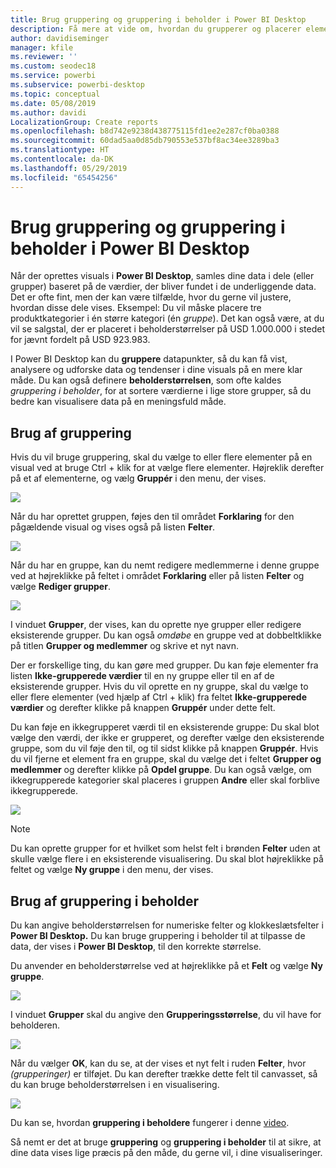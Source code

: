 ```yaml
---
title: Brug gruppering og gruppering i beholder i Power BI Desktop
description: Få mere at vide om, hvordan du grupperer og placerer elementer i beholdere i Power BI Desktop
author: davidiseminger
manager: kfile
ms.reviewer: ''
ms.custom: seodec18
ms.service: powerbi
ms.subservice: powerbi-desktop
ms.topic: conceptual
ms.date: 05/08/2019
ms.author: davidi
LocalizationGroup: Create reports
ms.openlocfilehash: b8d742e9238d438775115fd1ee2e287cf0ba0388
ms.sourcegitcommit: 60dad5aa0d85db790553e537bf8ac34ee3289ba3
ms.translationtype: HT
ms.contentlocale: da-DK
ms.lasthandoff: 05/29/2019
ms.locfileid: "65454256"
---
```

# <a name="use-grouping-and-binning-in-power-bi-desktop"></a>Brug gruppering og gruppering i beholder i Power BI Desktop
Når der oprettes visuals i **Power BI Desktop**, samles dine data i dele (eller grupper) baseret på de værdier, der bliver fundet i de underliggende data. Det er ofte fint, men der kan være tilfælde, hvor du gerne vil justere, hvordan disse dele vises. Eksempel: Du vil måske placere tre produktkategorier i én større kategori (én *gruppe*). Det kan også være, at du vil se salgstal, der er placeret i beholderstørrelser på USD 1.000.000 i stedet for jævnt fordelt på USD 923.983.

I Power BI Desktop kan du **gruppere** datapunkter, så du kan få vist, analysere og udforske data og tendenser i dine visuals på en mere klar måde. Du kan også definere **beholderstørrelsen**, som ofte kaldes *gruppering i beholder*, for at sortere værdierne i lige store grupper, så du bedre kan visualisere data på en meningsfuld måde.

## <a name="using-grouping"></a>Brug af gruppering
Hvis du vil bruge gruppering, skal du vælge to eller flere elementer på en visual ved at bruge Ctrl + klik for at vælge flere elementer. Højreklik derefter på et af elementerne, og vælg **Gruppér** i den menu, der vises.

![](media/desktop-grouping-and-binning/grouping-binning_1.png)

Når du har oprettet gruppen, føjes den til området **Forklaring** for den pågældende visual og vises også på listen **Felter**.

![](media/desktop-grouping-and-binning/grouping-binning_2.png)

Når du har en gruppe, kan du nemt redigere medlemmerne i denne gruppe ved at højreklikke på feltet i området **Forklaring** eller på listen **Felter** og vælge **Rediger grupper**.

![](media/desktop-grouping-and-binning/grouping-binning_3.png)

I vinduet **Grupper**, der vises, kan du oprette nye grupper eller redigere eksisterende grupper. Du kan også *omdøbe* en gruppe ved at dobbeltklikke på titlen **Grupper og medlemmer** og skrive et nyt navn.

Der er forskellige ting, du kan gøre med grupper. Du kan føje elementer fra listen **Ikke-grupperede værdier** til en ny gruppe eller til en af de eksisterende grupper. Hvis du vil oprette en ny gruppe, skal du vælge to eller flere elementer (ved hjælp af Ctrl + klik) fra feltet **Ikke-grupperede værdier** og derefter klikke på knappen **Gruppér** under dette felt.

Du kan føje en ikkegrupperet værdi til en eksisterende gruppe: Du skal blot vælge den værdi, der ikke er grupperet, og derefter vælge den eksisterende gruppe, som du vil føje den til, og til sidst klikke på knappen **Gruppér**. Hvis du vil fjerne et element fra en gruppe, skal du vælge det i feltet **Grupper og medlemmer** og derefter klikke på **Opdel gruppe**. Du kan også vælge, om ikkegrupperede kategorier skal placeres i gruppen **Andre** eller skal forblive ikkegrupperede.

![](media/desktop-grouping-and-binning/grouping-binning_4.png)

> [!NOTE]
> Du kan oprette grupper for et hvilket som helst felt i brønden **Felter** uden at skulle vælge flere i en eksisterende visualisering. Du skal blot højreklikke på feltet og vælge **Ny gruppe** i den menu, der vises.

## <a name="using-binning"></a>Brug af gruppering i beholder
Du kan angive beholderstørrelsen for numeriske felter og klokkeslætsfelter i **Power BI Desktop.** Du kan bruge gruppering i beholder til at tilpasse de data, der vises i **Power BI Desktop**, til den korrekte størrelse.

Du anvender en beholderstørrelse ved at højreklikke på et **Felt** og vælge **Ny gruppe**.

![](media/desktop-grouping-and-binning/grouping-binning_5.png)

I vinduet **Grupper** skal du angive den **Grupperingsstørrelse**, du vil have for beholderen.

![](media/desktop-grouping-and-binning/grouping-binning_6.png)

Når du vælger **OK**, kan du se, at der vises et nyt felt i ruden **Felter**, hvor *(grupperinger)* er tilføjet. Du kan derefter trække dette felt til canvasset, så du kan bruge beholderstørrelsen i en visualisering.

![](media/desktop-grouping-and-binning/grouping-binning_7.png)

Du kan se, hvordan **gruppering i beholdere** fungerer i denne [video](https://www.youtube.com/watch?v=BRvdZSfO0DY).

Så nemt er det at bruge **gruppering** og **gruppering i beholder** til at sikre, at dine data vises lige præcis på den måde, du gerne vil, i dine visualiseringer.

